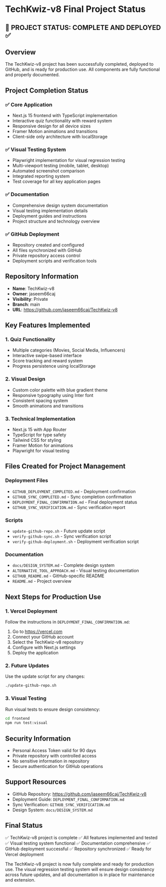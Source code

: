 # TechKwiz-v8 Final Project Status

## 🎉 PROJECT STATUS: COMPLETE AND DEPLOYED ✅

## Overview

The TechKwiz-v8 project has been successfully completed, deployed to GitHub, and is ready for production use. All components are fully functional and properly documented.

## Project Completion Status

### ✅ Core Application
- Next.js 15 frontend with TypeScript implementation
- Interactive quiz functionality with reward system
- Responsive design for all device sizes
- Framer Motion animations and transitions
- Client-side only architecture with localStorage

### ✅ Visual Testing System
- Playwright implementation for visual regression testing
- Multi-viewport testing (mobile, tablet, desktop)
- Automated screenshot comparison
- Integrated reporting system
- Test coverage for all key application pages

### ✅ Documentation
- Comprehensive design system documentation
- Visual testing implementation details
- Deployment guides and instructions
- Project structure and technology overview

### ✅ GitHub Deployment
- Repository created and configured
- All files synchronized with GitHub
- Private repository access control
- Deployment scripts and verification tools

## Repository Information

- **Name**: TechKwiz-v8
- **Owner**: jaseem66caj
- **Visibility**: Private
- **Branch**: main
- **URL**: https://github.com/jaseem66caj/TechKwiz-v8

## Key Features Implemented

### 1. Quiz Functionality
- Multiple categories (Movies, Social Media, Influencers)
- Interactive swipe-based interface
- Score tracking and reward system
- Progress persistence using localStorage

### 2. Visual Design
- Custom color palette with blue gradient theme
- Responsive typography using Inter font
- Consistent spacing system
- Smooth animations and transitions

### 3. Technical Implementation
- Next.js 15 with App Router
- TypeScript for type safety
- Tailwind CSS for styling
- Framer Motion for animations
- Playwright for visual testing

## Files Created for Project Management

### Deployment Files
- `GITHUB_DEPLOYMENT_COMPLETED.md` - Deployment confirmation
- `GITHUB_SYNC_COMPLETED.md` - Sync completion confirmation
- `DEPLOYMENT_FINAL_CONFIRMATION.md` - Final deployment status
- `GITHUB_SYNC_VERIFICATION.md` - Sync verification report

### Scripts
- `update-github-repo.sh` - Future update script
- `verify-github-sync.sh` - Sync verification script
- `verify-github-deployment.sh` - Deployment verification script

### Documentation
- `docs/DESIGN_SYSTEM.md` - Complete design system
- `ALTERNATIVE_TOOL_APPROACH.md` - Visual testing documentation
- `GITHUB_README.md` - GitHub-specific README
- `README.md` - Project overview

## Next Steps for Production Use

### 1. Vercel Deployment
Follow the instructions in `DEPLOYMENT_FINAL_CONFIRMATION.md`:
1. Go to https://vercel.com
2. Connect your GitHub account
3. Select the TechKwiz-v8 repository
4. Configure with Next.js settings
5. Deploy the application

### 2. Future Updates
Use the update script for any changes:
```bash
./update-github-repo.sh
```

### 3. Visual Testing
Run visual tests to ensure design consistency:
```bash
cd frontend
npm run test:visual
```

## Security Information

- Personal Access Token valid for 90 days
- Private repository with controlled access
- No sensitive information in repository
- Secure authentication for GitHub operations

## Support Resources

- GitHub Repository: https://github.com/jaseem66caj/TechKwiz-v8
- Deployment Guide: `DEPLOYMENT_FINAL_CONFIRMATION.md`
- Sync Verification: `GITHUB_SYNC_VERIFICATION.md`
- Design System: `docs/DESIGN_SYSTEM.md`

## Final Status

✅ TechKwiz-v8 project is complete
✅ All features implemented and tested
✅ Visual testing system functional
✅ Documentation comprehensive
✅ GitHub deployment successful
✅ Repository synchronized
✅ Ready for Vercel deployment

The TechKwiz-v8 project is now fully complete and ready for production use. The visual regression testing system will ensure design consistency across future updates, and all documentation is in place for maintenance and extension.